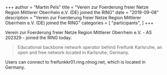 +++
author = "Martin Pels"
title = "Verein zur Foerderung freier Netze Region Mittlerer Oberrhein e.V. (DE) joined the RING"
date = "2019-09-08"
description = "Verein zur Foerderung freier Netze Region Mittlerer Oberrhein e.V. (DE) joined the RING"
categories = [
    "participants",
]
+++

Verein zur Foerderung freier Netze Region Mittlerer Oberrhein e.V. - AS 202329 - joined the RING today.

> Educational backbone network operator behind Freifunk Karlsruhe, an open and free network located in Karlsruhe, Germany.

Users can connect to freifunkkr01.ring.nlnog.net, which is located in Germany.


